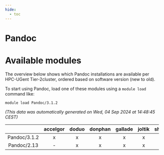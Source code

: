 ```yaml
---
hide:
  - toc
---
```


Pandoc
======

# Available modules


The overview below shows which Pandoc installations are available per HPC-UGent Tier-2cluster, ordered based on software version (new to old).

To start using Pandoc, load one of these modules using a `module load` command like:

```shell
module load Pandoc/3.1.2
```

*(This data was automatically generated on Wed, 04 Sep 2024 at 14:48:45 CEST)*  

| |accelgor|doduo|donphan|gallade|joltik|shinx|skitty|
| :---: | :---: | :---: | :---: | :---: | :---: | :---: | :---: |
|Pandoc/3.1.2|x|x|x|x|x|x|x|
|Pandoc/2.13|-|x|x|x|x|-|x|
